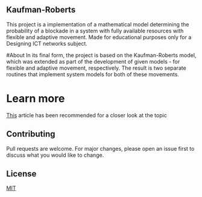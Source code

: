 ## Kaufman-Roberts
This project is a implementation of a mathematical model determining the probability of a blockade in a system with fully available resources with flexible and adaptive movement. Made for educational purposes only for a Designing ICT networks subject.

#About
In its final form, the project is based on the Kaufman-Roberts model, which was extended as part of the development of given models - for flexible and adaptive movement, respectively. The result is two separate routines that implement system models for both of these movements.

# Learn more
[This](https://www.researchgate.net/publication/348257778_A_Model_of_a_System_With_Stream_and_Elastic_Traffic) article has been recommended for a closer look at the topic

## Contributing
Pull requests are welcome. For major changes, please open an issue first to discuss what you would like to change.

## License
[MIT](https://choosealicense.com/licenses/mit/)
